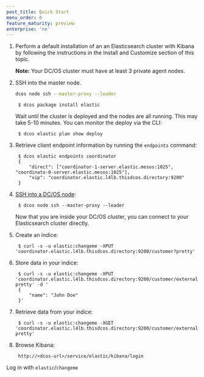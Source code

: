```yaml
---
post_title: Quick Start
menu_order: 0
feature_maturity: preview
enterprise: 'no'
---
```



1. Perform a default installation of an an Elasticsearch cluster with Kibana by following the instructions in the Install and Customize section of this topic.

    **Note:** Your DC/OS cluster must have at least 3 private agent nodes.

1. SSH into the master node.

    ```bash
    dcos node ssh --master-proxy --leader
    ```

        $ dcos package install elastic
        
    Wait until the cluster is deployed and the nodes are all running. This may take 5-10 minutes. You can monitor the deploy via the CLI:

        $ dcos elastic plan show deploy

1. Retrieve client endpoint information by running the `endpoints` command:
        
        $ dcos elastic endpoints coordinator
        {
            "direct": ["coordinator-1-server.elastic.mesos:1025", "coordinato-0-server.elastic.mesos:1025"],
            "vip": "coordinator.elastic.l4lb.thisdcos.directory:9200"
        }

1. [SSH into a DC/OS node][1]:

        $ dcos node ssh --master-proxy --leader

    Now that you are inside your DC/OS cluster, you can connect to your Elasticsearch cluster directly.

1. Create an indice:

        $ curl -s -u elastic:changeme -XPUT 'coordinator.elastic.l4lb.thisdcos.directory:9200/customer?pretty'


1. Store data in your indice:

        $ curl -s -u elastic:changeme -XPUT 'coordinator.elastic.l4lb.thisdcos.directory:9200/customer/external/1?pretty' -d '
        {
            "name": "John Doe"
        }'
        
1. Retrieve data from your indice:

        $ curl -s -u elastic:changeme -XGET 'coordinator.elastic.l4lb.thisdcos.directory:9200/customer/external/1?pretty'
        
1. Browse Kibana:

        http://<dcos-url>/service/elastic/kibana/login

  Log in with `elastic`/`changeme`
  
[1]: https://docs.mesosphere.com/1.9/administration/access-node/sshcluster/
